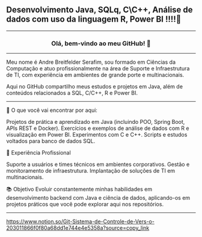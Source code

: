## Desenvolvimento Java, SQLq, C\C++, Análise de dados com uso da linguagem R, Power BI !!!!👋

<hr>

### <p align="center"> Olá, bem-vindo ao meu GitHub! :vulcan_salute:</p>

<hr>


<p>Meu nome é Andre Breitfelder Serafim, sou formado em Ciências da Computação e atuo profissionalmente na área de Suporte e Infraestrutura de TI, com experiência em ambientes de grande porte e multinacionais.

Aqui no GitHub compartilho meus estudos e projetos em Java, além de conteúdos relacionados a SQL, C/C++, R e Power BI.</p>

<hr>

🚀 O que você vai encontrar por aqui:

Projetos de prática e aprendizado em Java (incluindo POO, Spring Boot, APIs REST e Docker).
Exercícios e exemplos de análise de dados com R e visualização em Power BI.
Experimentos com C e C++.
Scripts e estudos voltados para banco de dados SQL.

🔧 Experiência Profissional

Suporte a usuários e times técnicos em ambientes corporativos.
Gestão e monitoramento de infraestrutura.
Implantação de soluções de TI em multinacionais.

📚 Objetivo
Evoluir constantemente minhas habilidades em desenvolvimento backend com Java e ciência de dados, aplicando-os em projetos práticos que você pode explorar aqui nos repositórios.

<hr>

https://www.notion.so/Git-Sistema-de-Controle-de-Vers-o-203011866f0f80a68dd1e744e4e5358a?source=copy_link
